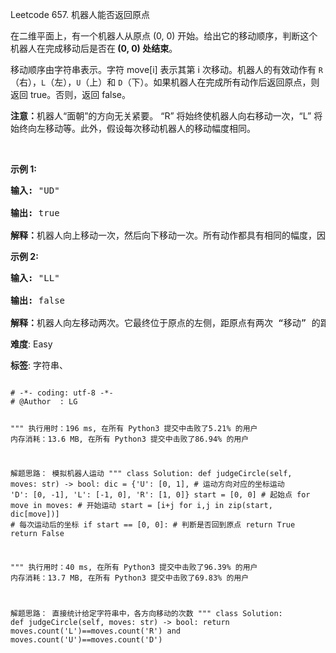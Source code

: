 Leetcode 657. 机器人能否返回原点
<p>在二维平面上，有一个机器人从原点 (0, 0) 开始。给出它的移动顺序，判断这个机器人在完成移动后是否在<strong>&nbsp;(0, 0) 处结束</strong>。</p>


<p>移动顺序由字符串表示。字符 move[i] 表示其第 i 次移动。机器人的有效动作有&nbsp;<code>R</code>（右），<code>L</code>（左），<code>U</code>（上）和 <code>D</code>（下）。如果机器人在完成所有动作后返回原点，则返回 true。否则，返回 false。</p>



<p><strong>注意：</strong>机器人&ldquo;面朝&rdquo;的方向无关紧要。 &ldquo;R&rdquo; 将始终使机器人向右移动一次，&ldquo;L&rdquo; 将始终向左移动等。此外，假设每次移动机器人的移动幅度相同。</p>



<p>&nbsp;</p>



<p><strong>示例 1:</strong></p>



<pre><strong>输入:</strong> &quot;UD&quot;

<strong>输出:</strong> true

<strong>解释：</strong>机器人向上移动一次，然后向下移动一次。所有动作都具有相同的幅度，因此它最终回到它开始的原点。因此，我们返回 true。</pre>



<p><strong>示例 2:</strong></p>



<pre><strong>输入:</strong> &quot;LL&quot;

<strong>输出:</strong> false

<strong>解释：</strong>机器人向左移动两次。它最终位于原点的左侧，距原点有两次 &ldquo;移动&rdquo; 的距离。我们返回 false，因为它在移动结束时没有返回原点。</pre>





 **难度**: Easy



 **标签**: 字符串、 





<div class="hcb_wrap">
<pre class="prism undefined-numbers lang-python" data-lang="Python"><code>
# -*- coding: utf-8 -*-
# @Author  : LG

"""
执行用时：196 ms, 在所有 Python3 提交中击败了5.21% 的用户
内存消耗：13.6 MB, 在所有 Python3 提交中击败了86.94% 的用户

解题思路：
    模拟机器人运动
"""
class Solution:
    def judgeCircle(self, moves: str) -> bool:
        dic = {'U': [0, 1], # 运动方向对应的坐标运动
               'D': [0, -1],
               'L': [-1, 0],
               'R': [1, 0]}
        start = [0, 0]  # 起始点
        for move in moves:      # 开始运动
            start = [i+j for i,j in zip(start, dic[move])]  # 每次运动后的坐标
        if start == [0, 0]: # 判断是否回到原点
            return True
        return False


"""
执行用时：40 ms, 在所有 Python3 提交中击败了96.39% 的用户
内存消耗：13.7 MB, 在所有 Python3 提交中击败了69.83% 的用户

解题思路：
    直接统计给定字符串中，各方向移动的次数
"""
class Solution:
    def judgeCircle(self, moves: str) -> bool:
        return moves.count('L')==moves.count('R') and moves.count('U')==moves.count('D')
</code></pre></div>
